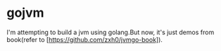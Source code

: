 # gojvm
I'm attempting to build a jvm using golang.But now, it's just demos from book(refer to [https://github.com/zxh0/jvmgo-book]). 